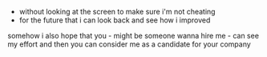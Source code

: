 - without looking at the screen to make sure i'm not cheating
- for the future that i can look back and see how i improved

somehow i also hope that you - might be someone wanna hire me - can see my effort and then you can consider me as a candidate for your company
